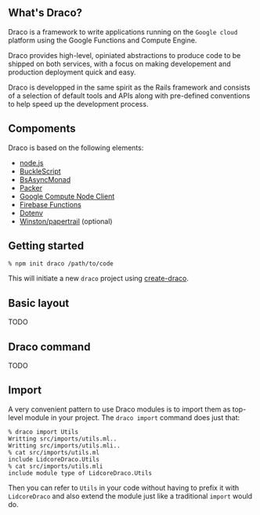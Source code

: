 ## What's Draco?

Draco is a framework to write applications running on the `Google cloud` platform using the
Google Functions and Compute Engine.

Draco provides high-level, opiniated abstractions to produce code to be shipped on both services,
with a focus on making developement and production deployment quick and easy.

Draco is developped in the same spirit as the Rails framework and consists of a selection of default
tools and APIs along with pre-defined conventions to help speed up the development process.

## Compoments

Draco is based on the following elements:
- [node.js](https://nodejs.org/)
- [BuckleScript](https://bucklescript.github.io/)
- [BsAsyncMonad](https://github.com/lidcore/bs-async-monad)
- [Packer](https://www.packer.io/)
- [Google Compute Node Client](https://github.com/googleapis/nodejs-compute)
- [Firebase Functions](https://firebase.google.com/docs/functions/)
- [Dotenv](https://github.com/motdotla/dotenv)
- [Winston/papertrail](https://github.com/kenperkins/winston-papertrail) (optional)

## Getting started

```
% npm init draco /path/to/code
```

This will initiate a new `draco` project using [create-draco](https://github.com/lidcore/create-draco).

## Basic layout

TODO

## Draco command

TODO

## Import

A very convenient pattern to use Draco modules is to import them as top-level module in your project. The `draco import` command does just that:

```
% draco import Utils
Writting src/imports/utils.ml..
Writting src/imports/utils.mli..
% cat src/imports/utils.ml
include LidcoreDraco.Utils
% cat src/imports/utils.mli
include module type of LidcoreDraco.Utils
```

Then you can refer to `Utils` in your code without having to prefix it with `LidcoreDraco` and also extend the module just like a traditional `import` would do.


